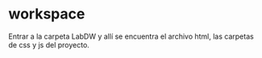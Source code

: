 # workspace

Entrar a la carpeta LabDW y allí se encuentra el archivo html, las carpetas de css y js del proyecto.
